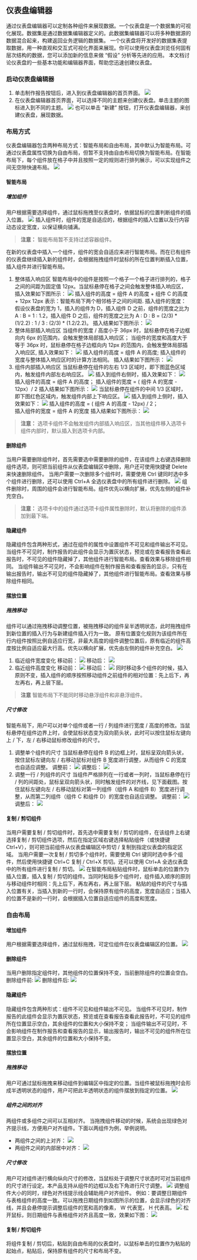 ## 仪表盘编辑器
通过仪表盘编辑器可以定制各种组件来展现数据。一个仪表盘是一个数据集的可视化展现。数据集是通过数据集编辑器定义的。此数据集编辑器可以将多种数据源的数据混合起来，构建返回业务逻辑的数据集。
一个仪表盘将开发好的数据集表提取数据，用一种直观和交互式可视化界面来展现。你可以使用仪表盘浏览任何固有层次结构的数据，您可以添加新的信息来做 “假设” 分析等先进的应用。
本文档讨论仪表盘的一些基本功能和编辑器界面，帮助您迅速创建仪表盘。
### 启动仪表盘编辑器
1. 单击制作报告按钮后，进入到仪表盘编辑器的首页界面。
![](https://mc.qcloudimg.com/static/img/adfc6a341041002b8f81f3c8e4199724/image.png)
2. 在仪表盘编辑器首页界面，可以选择不同的主题来创建仪表盘。单击主题的图标进入到不同的主题。
![](https://mc.qcloudimg.com/static/img/f5a2d181d4937f5475c8bddf2c718526/image.png)
也可以单击 “新建” 按钮，打开仪表盘编辑器，来创建仪表盘，展现数据。
### 布局方式
仪表盘编辑器包含两种布局方式：智能布局和自由布局，其中默认为智能布局。可通过仪表盘属性切换为自由布局，但暂不支持由自由布局切换为智能布局。在智能布局下，每个组件放在格子中并且按照一定的规则进行排列展示，可以实现组件之间无空隙快速布局。
![](https://mc.qcloudimg.com/static/img/116671c359fa528d812c073d0201f40e/image.png)
#### 智能布局
##### 增加组件
用户根据需要选择组件，通过鼠标拖拽至仪表盘时，依据鼠标的位置判断组件的插入位置。
![](https:https://mc.qcloudimg.com/static/img/9c64fdac2c95825869b64f158239a2eb/image.png)
插入组件时，组件的宽是自适应的，根据组件的插入位置以及行内容动态设定宽度，以保证横向铺满。
>**注意：**
>智能布局暂不支持过滤容器组件。

在新的仪表盘中插入一个组件，组件的宽会自适应来进行智能布局。而在已有组件的仪表盘继续插入新的组件时，会根据拖拽组件时鼠标的所在位置判断插入位置，插入组件并进行智能布局。

1. 整体插入响应区
智能布局中的组件是按照一个格子一个格子进行排列的，格子之间的间距为固定值 12px。当鼠标悬停在格子之间会触发整体插入响应区，插入效果如下图所示：
![](https://mc.qcloudimg.com/static/img/52ab0480035a2955ea85a0c0076dfa09/image.png)
插入组件的高度 = 组件 A 的高度 + 组件 C 的高度 + 12px
12px 表示：智能布局下两个相邻格子之间的间距.
插入组件的宽度：
假设仪表盘的宽为 1，插入的组件为 D，插入组件 D 之前，组件的宽度之比为 A : B = 1 : 1.2，插入组件 D 之后，组件的宽度之比为 A :  D : B = (2/3) \* (1/2.2) : 1 / 3 : (2/3) * (1.2/2.2)。
插入结果如下图所示：
![](https://mc.qcloudimg.com/static/img/4172d1e9601c29bd931cd36a78379b20/image.png)
2. 整体局部插入响应区
当组件的宽度 / 高度小于 36px 时，鼠标悬停在格子边框向内 6px 的范围内，会触发整体局部插入响应区；
当组件的宽度和高度大于等于 36px 时，鼠标悬停在格子边框向内 12px 的范围内，会触发整体局部插入响应区, 插入效果如下：
![](https://mc.qcloudimg.com/static/img/a8e4f5acf7f8fe7b8f4b14cbeb17b5f5/image.png)
插入组件的高度 = 组件 A 的高度; 
插入组件的宽度与整体插入响应区时的计算方法相同。
插入结果如下图所示：
![](https://mc.qcloudimg.com/static/img/5a130e5d5ac5dd85039ed87e0cb2c732/image.png)
3. 组件内部插入响应区
当鼠标悬停在组件的左右 1/3 区域时，即下图蓝色区域内，触发组件内部左右响应区。
![](https:https://mc.qcloudimg.com/static/img/0cce77535549f3a728f8fc4820e1a3d4/image.png)
插入到组件右侧时，插入效果如下：
![](https://mc.qcloudimg.com/static/img/a4307f8e9664a5a494737b6fe163f186/image.png)
插入组件的高度 = 组件 A 的高度；
插入组件的宽度 = ( 组件 A 的宽度 - 12px）/ 2
插入结果如下图所示：
![](https://mc.qcloudimg.com/static/img/2c7e785bc05610ffb9a81acac23076b2/image.png)
当鼠标悬停在组件的中间 1/3 区域时，即下图红色区域内，触发组件内部上下响应区。
![](https:https://mc.qcloudimg.com/static/img/0cce77535549f3a728f8fc4820e1a3d4/image.png)
插入到组件上侧时，插入效果如下：
![](https://mc.qcloudimg.com/static/img/7e08c50cb68ffc435acd0e83f2f79ed7/image.png)
插入组件的高度 = ( 组件 A 的高度 - 12px) / 2；  
插入组件的宽度 = 组件 A 的宽度
插入结果如下图所示：
![](https://mc.qcloudimg.com/static/img/01a6f26fb4940e809adcc08de7060ec5/image.png)
>**注意：**
>选项卡组件不会触发组件内部插入响应区，当其他组件移入选项卡组件内部时，默认插入到选项卡内部。

#### 删除组件
当用户需要删除组件时，首先需要选中需要删除的组件，在该组件上右键选择删除组件选项，则可把当前组件从仪表盘编辑区中删除，用户还可使用快捷键 Delete 来快速删除组件。
当用户需要一次删除多个组件时，需要使用 Ctrl 键同时选中多个组件进行删除，还可以使用 Ctrl+A 全选仪表盘中的所有组件进行删除。
![](https://mc.qcloudimg.com/static/img/25bdf33066a7bfd24a09bc3c878c4379/image.png)
组件删除时，周围的组件会进行智能布局。组件优先以横向扩展，优先左侧的组件补充空白。
>**注意：**
>选项卡中的组件通过选项卡组件属性删除时，默认将删除的组件添加到最下端。

#### 隐藏组件
隐藏组件包含两种形式，通过在组件的属性中设置组件不可见和组件输出不可见。
当组件不可见时，制作报告的此组件会显示为置灰状态，预览或在查看报告查看此报告时，不可见的组件隐藏掉了，其他组件进行智能布局。查看效果与移除组件相同。
当组件输出不可见时，不会影响组件在制作报告和查看报告的显示，只有在输出报告时，输出不可见的组件隐藏掉了，其他组件进行智能布局。查看效果与移除组件相同。
#### 摆放位置
##### 拖拽移动
组件可以通过拖拽移动调整位置，被拖拽移动的组件呈半透明状态，此时拖拽组件到新位置的插入行为与新建组件插入行为一致。
原有位置变化规则为该组件所在行内组件按照比例自适应行宽，非最大高度的组件调整位置后，原有临近的组件高度按比例自适应最大行高。优先以横向扩展，优先由左侧的组件补充空白。
![](https://mc.qcloudimg.com/static/img/130ad11d0cff343b847d99907b0a9a23/image.png)
1. 临近组件宽度变化
移动前：
![](https://mc.qcloudimg.com/static/img/fb355209b7d368ead4c97926de660631/image.png)
移动后：
![](https://mc.qcloudimg.com/static/img/e28d9ece45b247c2261e114c4dcb8750/image.png)
2. 临近组件高度变化
移动前：
![](https://mc.qcloudimg.com/static/img/f828d1bb309a00023ad34d44c577c911/image.png)
移动后：
![](https://mc.qcloudimg.com/static/img/a6f798d38bf710e7693bcf2f24dd98af/image.png)
同时移动多个组件的时候，插入原则不变，插入组件的顺序按照移动组件之前组件的相对位置：先上后下，再左再右，再上层下层。
>**注意**
>智能布局下不能同时移动悬浮组件和非悬浮组件。

##### 尺寸修改
智能布局下，用户可以对单个组件或者一行 / 列组件进行宽度 / 高度的修改。当鼠标悬停在组件边界上时，会使鼠标状态变为双向箭头状，此时可以按住鼠标左键向上 / 下，左 / 右移动鼠标修改组件的尺寸。
1. 调整单个组件的尺寸
当鼠标悬停在组件 B 的边框上时，鼠标呈双向箭头状，按住鼠标左键向左 / 右移动鼠标对组件 B 宽度进行调整，从而组件 C 的宽度也自适应调整。
调整前：
![](https://mc.qcloudimg.com/static/img/a016bceb45e2f4e21547587558b0ae8d/image.png)
调整后：
![](https://mc.qcloudimg.com/static/img/eb703fac705322788fe0049bced57d24/image.png)
2. 调整一行 / 列组件的尺寸
当组件严格排列在一行或者一列时，当鼠标悬停在行 / 列的间距处，鼠标呈双向箭头状，同时触发组件的对齐线，见下面截图。按住鼠标左键向左 / 右移动鼠标对第一列组件（组件 A 和组件 B）宽度进行调整，从而第二列组件（组件 C 和组件 D）的宽度也自适应调整。
调整前：
![](https://mc.qcloudimg.com/static/img/158d78397d03030484beebe416ccd43a/image.png)
调整后：
![](https://mc.qcloudimg.com/static/img/9bfc6829fcd17e8bbe8d029bfd1ad2b3/image.png)
#### 复制 / 剪切组件
当用户需要复制 / 剪切组件时，首先选中需要复制 / 剪切的组件，在该组件上右键选择复制 / 剪切组件选项，然后在指定区域右键选择粘贴组件（或快捷键 Ctrl+V），则可把当前组件从仪表盘编辑区中剪切 / 复制到指定仪表盘的指定区域。
当用户需要一次复制 / 剪切多个组件时，需要使用 Ctrl 键同时选中多个组件，然后使用快捷键 Ctrl+C 复制 / Ctrl+X 剪切。还可以使用 Ctrl+A 全选仪表盘中的所有组件进行复制 / 剪切。
![](https://mc.qcloudimg.com/static/img/f304f5f14d53de241713257a7fadbc43/image.png)
在智能布局粘贴组件时，鼠标单击的位置作为插入位置，插入复制 / 剪切的组件。当同时粘贴多个组件时，组件插入顺序的原则与移动组件时相同：先上后下，再左再右，再上层下层。
粘贴的组件的尺寸与插入位置有关，当插入到新的一行时，会保持原有组件的高度，宽度自适应；当插入的位置不是新的一行时，会根据插入位置自适应组件的高度和宽度。
### 自由布局
#### 增加组件
用户根据需要选择组件，通过鼠标拖拽，可定位组件在仪表盘编辑区的位置。
![](https:https://mc.qcloudimg.com/static/img/9c64fdac2c95825869b64f158239a2eb/image.png)
#### 删除组件
当用户删除指定组件时，其他组件的位置保持不变，当前删除组件的位置会空白。
删除组件前:
![](https://mc.qcloudimg.com/static/img/8bb5ecd2479fa41d7b448df293dc926a/image.png)
删除组件后:
![](https://mc.qcloudimg.com/static/img/f33c44fb86db0f2b8385d825ae3e8b6e/image.png)
#### 隐藏组件
隐藏组件包含两种形式：组件不可见和组件输出不可见。
当组件不可见时，制作报告的此组件会显示为置灰状态，预览或在查看报告查看此报告时，不可见的组件所在位置显示空白，其余组件的位置和大小保持不变；
当组件输出不可见时，不会影响组件在制作报告和查看报告的显示，输出报告时，输出不可见的组件所在位置显示空白，其余组件的位置和大小保持不变。
#### 摆放位置
##### 拖拽移动
用户可通过鼠标拖拽来移动组件到编辑区中指定的位置。当组件被鼠标拖拽时会形成半透明状态的组件，用户可把此半透明状态的组件摆放到指定的位置。
![](https://mc.qcloudimg.com/static/img/4484784c72983adf9ce2a55aa6712bc3/image.png)
##### 组件之间的对齐
两组件或多组件之间可以互相对齐。
当拖拽组件移动的时候，系统会出现绿色对齐提示线，方便用户对齐组件。下面以两组件为例，举例说明。
* 两组件之间的上对齐：
![](https://mc.qcloudimg.com/static/img/534d0e0d3ca367b46fe84274fd7a9f85/image.png)
* 两组件之间的内部居中对齐：
![](https://mc.qcloudimg.com/static/img/d52ef5038afaef93c116237c68797c9c/image.png)
##### 尺寸修改
用户可对组件进行横向纵向尺寸的修改，当鼠标处于调整尺寸状态时可对当前组件的尺寸进行设定。本产品支持从组件的边框以及右下角进行尺寸调整。
![](https://mc.qcloudimg.com/static/img/0151824d736e33454e00e0baf0e3cfaa/image.png)
调整组件大小的同时，绿色对齐线提示线会辅助用户对齐组件。
例如：要调整日期组件与表格组件的高度一致。可以拖拽日期组件到如图所示的位置，会显示绿色的对齐线，并且会悬停提示调整后组件的宽和高的像素， W 代表宽， H 代表高。
![](https://mc.qcloudimg.com/static/img/4865d4ed953508187baf09b994296be0/image.png)
松开鼠标，则日期组件与表格组件对齐且高度一致，效果如下图：
![](https://mc.qcloudimg.com/static/img/c3947e13cf9a46ec167e1b53e39c5982/image.png)
#### 复制 / 剪切组件
将组件复制 / 剪切后，粘贴到自由布局的仪表盘时，以鼠标单击的位置作为粘贴的起始点，粘贴后，保持原有组件的尺寸和布局不变。





